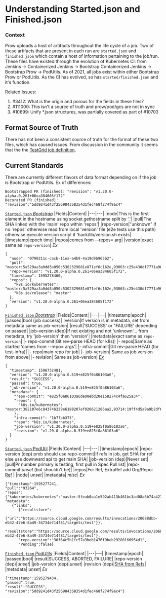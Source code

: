 # Understanding Started.json and Finished.json

### Context
Prow uploads a host of artifacts throughout the life cycle of a job. Two of these artifacts that are present in each run are `started.json` and `finished.json` which contain a host of information pertaining to the job/run. These files have existed through the evolution of Kubernetes CI: from Jenkins -> Containerized Jenkins -> Bootstrap Containerized Jenkins -> Bootstrap Prow -> PodUtils. As of 2021, all jobs exist within either Bootstrap Prow or PodUtils. As the CI has evolved, so has `started/finished.json` and it's function.

Related Issues:

1. #3412: What is the origin and porous for the fields in these files?
2. #111000: This isn't a source of truth and prow/pod/gcs are not in sync
3. #10699: Unify *.json structures, was partially covered as part of #10703

## Format Source of Truth
There has not been a consistent source of truth for the format of these two files, which has caused issues. From discussion in the community it seems that the the [TestGrid job definition](https://github.com/GoogleCloudPlatform/testgrid/blob/master/metadata/job.go).

## Current Standards
There are currently different flavors of data format depending on if the job is Bootstrap or PodUtils. Ex of differences:
```
Bootstrapped PR (finished): "revision": "v1.20.0-alpha.0.261+06ea384605f172"
Decorated PR (finished): "revision":"5dd9241d43f256984358354d1fec468f274f9ac4"
```

[`Started.json` *Bootstrap*](https://github.com/kubernetes/test-infra/blob/a1a207e4cd847671f0a53553c664e24d26c9cdf7/jenkins/bootstrap.py#L315)
|Fields|Content|
|---|---|
|node|This is the first element in the hostname using socket.gethostname split by '.'|
|pull|The SHA linked with the 'main' repo within 'repos'|
|repo-version|"unknown" if no 'repos' otherwise read from local 'version' file (e2e tests use this path) otherwise execute version script if 'hack/lib/version.sh exists|
|timestamp|epoch time|
|repos|comes from --repos= arg|
|version|exact same as `repo-version`|
*Ex*
```
{
  "node": "0790211c-cacb-11ea-a4b9-4a19d9b965b2",
  "pull": "master:5a529aa3a0dd3a050c5302329681e871ef6c162e,93063:c25e430df7771a96c9a004d8500473a4f2ef55d3",
  "repo-version": "v1.20.0-alpha.0.261+06ea384605f172",
  "timestamp": 1595278460,
  "repos": {
    "k8s.io/kubernetes": "master:5a529aa3a0dd3a050c5302329681e871ef6c162e,93063:c25e430df7771a96c9a004d8500473a4f2ef55d3",
    "k8s.io/release": "master"
  },
  "version": "v1.20.0-alpha.0.261+06ea384605f172"
}
```

[`Finished.json` *Bootstrap*](https://github.com/kubernetes/test-infra/blob/1a958b0c2b6ddbb813bf6d23fe6b5714e9812e38/jenkins/bootstrap.py#L521)
|Fields|Content|
|---|---|
|timestamp|epoch|
|passed|bool (job success)|
|version|If version is in metadata, set from metadata same as job-version|
|result|'SUCCESS' or "FAILURE' depending on passed|
|job-version (dep)|If not existing and not 'unknown'... from metadata, try 'job-version' then 'version'|
|metadata|exact same as `repo-version`|
|- repo-commit|Git rev-parse HEAD (for k8s)|
|- repos|Same as started 'comes from --repo= args'|
|- infra-commit|Git rev-parse HEAD (for test-infra)|
|- repo|main repo for job|
|- job-version| Same as job version from above|
|- revision| Same as job-version|
*[Ex](https://prow.k8s.io/view/gcs/kubernetes-jenkins/pr-logs/pull/93714/pull-kubernetes-node-e2e/1291409525907132416/)*
```
{
  "timestamp": 1596732481,
  "version": "v1.20.0-alpha.0.519+e825f0a86103a6",
  "result": "SUCCESS",
  "passed": true,
  "job-version": "v1.20.0-alpha.0.519+e825f0a86103a6",
  "metadata": {
    "repo-commit": "e825f0a86103a6de00ebd20e158274c4fa625a34",
    "repos": {
      "k8s.io/kubernetes": "master:382107e6c84374b229e6188207ef026621286aa2,93714:19ff4d5a9a9b2df60019854f119e269ee035bbee"
    },
    "infra-commit": "1b7fbb373",
    "repo": "k8s.io/kubernetes",
    "job-version": "v1.20.0-alpha.0.519+e825f0a86103a6",
    "revision": "v1.20.0-alpha.0.519+e825f0a86103a6"
  }
}
```

[`Started.json` PodUtil](https://github.com/kubernetes/test-infra/blob/016edc15b8271c7528993cea0615cb11ecff201c/prow/initupload/run.go#L37)
|Fields|Content|
|---|---|
|timestamp|epoch|
|repo-version (dep) prob should use repo-commit|If refs in job, get SHA for ref else use downward api to get main SHA|
|job-version (dep)|Never set|
|pull|Pr number primary is testing, first pull in Spec Pull list|
|repo-commit|*unset* (but shouldn't be)|
|repos|For Ref, ExtraRef add Org/Repo: [Ref](https://github.com/kubernetes/test-infra/blob/4b5c7c99a851eb427f5c77bd0c8d11526f7b63c4/prow/apis/prowjobs/v1/types.go#L789) |
|node| *unset*|
|metadata| *misc*|
*Ex*
```
{"timestamp":1595277241,
"pull":"93264",
"repos":{"kubernetes/kubernetes":"master:5feab0aa1e592ab413b461bc3ad08a6b74a427b4,93264:5dd9241d43f256984358354d1fec468f274f9ac4"},
"metadata":
   {"links":
      {"resultstore":
         {"url":"https://source.cloud.google.com/results/invocations/20688dbb-eb32-47e6-8a49-34734e714f81/targets/test"}},
    "resultstore":"https://source.cloud.google.com/results/invocations/20688dbb-eb32-47e6-8a49-34734e714f81/targets/test"},
      "repo-version":"30f64c5b1fc57a3beb1476f9beb29280166954d1",
      "Pending":false}
```

[`Finished.json` *PodUtils*](https://github.com/kubernetes/test-infra/blob/016edc15b8271c7528993cea0615cb11ecff201c/prow/sidecar/run.go#L209)
|Fields|Content|
|---|---|
|timestamp|epoch|
|passed|bool|
|result|SUCCESS, ABORTED, FAILURE|
|repo-version (dep)|*unset*|
|job-version (dep)|*unset*|
|revision (dep)|[SHA from Refs](https://github.com/kubernetes/test-infra/blob/4b5c7c99a851eb427f5c77bd0c8d11526f7b63c4/prow/pod-utils/downwardapi/jobspec.go#L163)|
|metadata| *unset*|
*Ex*
```
{"timestamp":1595279434,
"passed":true,
"result":"SUCCESS",
"revision":"5dd9241d43f256984358354d1fec468f274f9ac4"}
```